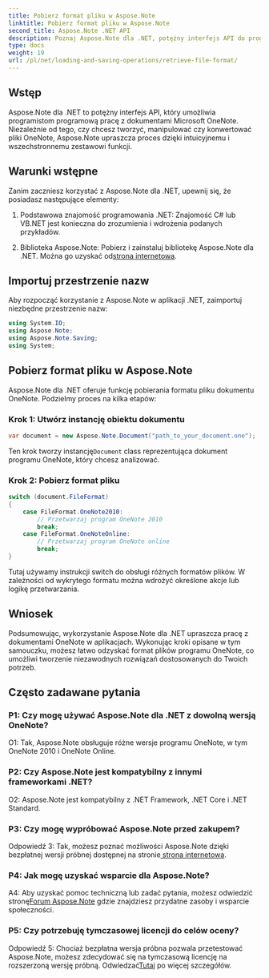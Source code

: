 ```yaml
---
title: Pobierz format pliku w Aspose.Note
linktitle: Pobierz format pliku w Aspose.Note
second_title: Aspose.Note .NET API
description: Poznaj Aspose.Note dla .NET, potężny interfejs API do programowej pracy z dokumentami Microsoft OneNote.
type: docs
weight: 19
url: /pl/net/loading-and-saving-operations/retrieve-file-format/
---
```

## Wstęp

Aspose.Note dla .NET to potężny interfejs API, który umożliwia programistom programową pracę z dokumentami Microsoft OneNote. Niezależnie od tego, czy chcesz tworzyć, manipulować czy konwertować pliki OneNote, Aspose.Note upraszcza proces dzięki intuicyjnemu i wszechstronnemu zestawowi funkcji.

## Warunki wstępne

Zanim zaczniesz korzystać z Aspose.Note dla .NET, upewnij się, że posiadasz następujące elementy:

1. Podstawowa znajomość programowania .NET: Znajomość C# lub VB.NET jest konieczna do zrozumienia i wdrożenia podanych przykładów.
   
2.  Biblioteka Aspose.Note: Pobierz i zainstaluj bibliotekę Aspose.Note dla .NET. Można go uzyskać od[strona internetowa](https://releases.aspose.com/note/net/).

## Importuj przestrzenie nazw

Aby rozpocząć korzystanie z Aspose.Note w aplikacji .NET, zaimportuj niezbędne przestrzenie nazw:

```csharp
using System.IO;
using Aspose.Note;
using Aspose.Note.Saving;
using System;
```

## Pobierz format pliku w Aspose.Note

Aspose.Note dla .NET oferuje funkcję pobierania formatu pliku dokumentu OneNote. Podzielmy proces na kilka etapów:

### Krok 1: Utwórz instancję obiektu dokumentu

```csharp
var document = new Aspose.Note.Document("path_to_your_document.one");
```

 Ten krok tworzy instancję`Document` class reprezentująca dokument programu OneNote, który chcesz analizować.

### Krok 2: Pobierz format pliku

```csharp
switch (document.FileFormat)
{
    case FileFormat.OneNote2010:
        // Przetwarzaj program OneNote 2010
        break;
    case FileFormat.OneNoteOnline:
        // Przetwarzaj program OneNote online
        break;
}
```

Tutaj używamy instrukcji switch do obsługi różnych formatów plików. W zależności od wykrytego formatu można wdrożyć określone akcje lub logikę przetwarzania.

## Wniosek

Podsumowując, wykorzystanie Aspose.Note dla .NET upraszcza pracę z dokumentami OneNote w aplikacjach. Wykonując kroki opisane w tym samouczku, możesz łatwo odzyskać format plików programu OneNote, co umożliwi tworzenie niezawodnych rozwiązań dostosowanych do Twoich potrzeb.

## Często zadawane pytania

### P1: Czy mogę używać Aspose.Note dla .NET z dowolną wersją OneNote?

O1: Tak, Aspose.Note obsługuje różne wersje programu OneNote, w tym OneNote 2010 i OneNote Online.

### P2: Czy Aspose.Note jest kompatybilny z innymi frameworkami .NET?

O2: Aspose.Note jest kompatybilny z .NET Framework, .NET Core i .NET Standard.

### P3: Czy mogę wypróbować Aspose.Note przed zakupem?

Odpowiedź 3: Tak, możesz poznać możliwości Aspose.Note dzięki bezpłatnej wersji próbnej dostępnej na stronie[ strona internetowa](https://releases.aspose.com/).

### P4: Jak mogę uzyskać wsparcie dla Aspose.Note?

 A4: Aby uzyskać pomoc techniczną lub zadać pytania, możesz odwiedzić stronę[Forum Aspose.Note](https://forum.aspose.com/c/note/28) gdzie znajdziesz przydatne zasoby i wsparcie społeczności.

### P5: Czy potrzebuję tymczasowej licencji do celów oceny?

 Odpowiedź 5: Chociaż bezpłatna wersja próbna pozwala przetestować Aspose.Note, możesz zdecydować się na tymczasową licencję na rozszerzoną wersję próbną. Odwiedzać[Tutaj](https://purchase.aspose.com/temporary-license/) po więcej szczegółów.